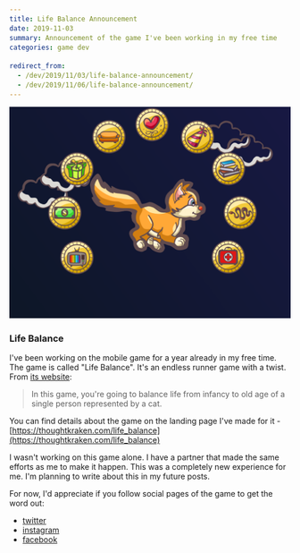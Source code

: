 ```yaml
---
title: Life Balance Announcement
date: 2019-11-03
summary: Announcement of the game I've been working in my free time
categories: game dev

redirect_from:
  - /dev/2019/11/03/life-balance-announcement/
  - /dev/2019/11/06/life-balance-announcement/
---
```


![img](/images/2019-11-03-life-balance.png)

### Life Balance

I've been working on the mobile game for a year already in my free time. The game is called "Life Balance". It's an endless runner game with a twist. From [its website](https://thoughtkraken.com/life_balance):

<blockquote>
  <p>
  In this game, you're going to balance life from infancy to old age of a single person represented by a cat.
  </p>
</blockquote>

You can find details about the game on the landing page I've made for it - [https://thoughtkraken.com/life_balance](https://thoughtkraken.com/life_balance)

I wasn't working on this game alone. I have a partner that made the same efforts as me to make it happen. This was a completely new experience for me. I'm planning to write about this in my future posts.

For now, I'd appreciate if you follow social pages of the game to get the word out:
 - [twitter](https://twitter.com/thoughtkraken)
 - [instagram](https://www.instagram.com/thoughtkraken/)
 - [facebook](https://www.facebook.com/thoughtkraken)
